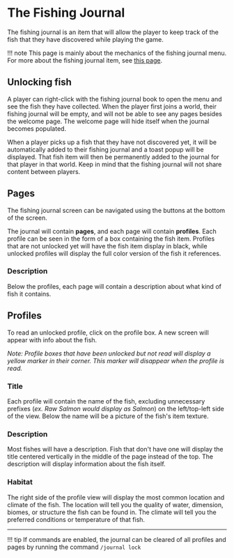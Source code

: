 # The Fishing Journal

The fishing journal is an item that will allow the player to keep track of the fish that they have discovered while playing the game.

!!! note
    This page is mainly about the mechanics of the fishing journal menu. For more about the fishing journal item, see [this page](https://lightning-64.github.io/tide-wiki/items/fishing-journal).

## Unlocking fish

A player can right-click with the fishing journal book to open the menu and see the fish they have collected. When the player first joins a world, their fishing journal will be empty, and will not be able to see any pages besides the welcome page. The welcome page will hide itself when the journal becomes populated.

When a player picks up a fish that they have not discovered yet, it will be automatically added to their fishing journal and a toast popup will be displayed. That fish item will then be permanently added to the journal for that player in that world. Keep in mind that the fishing journal will not share content between players.

## Pages

The fishing journal screen can be navigated using the buttons at the bottom of the screen.

The journal will contain **pages**, and each page will contain **profiles**. Each profile can be seen in the form of a box containing the fish item. Profiles that are not unlocked yet will have the fish item display in black, while unlocked profiles will display the full color version of the fish it references.

### Description

Below the profiles, each page will contain a description about what kind of fish it contains.

## Profiles

To read an unlocked profile, click on the profile box. A new screen will appear with info about the fish.

*Note: Profile boxes that have been unlocked but not read will display a yellow marker in their corner. This marker will disappear when the profile is read.*

### Title

Each profile will contain the name of the fish, excluding unnecessary prefixes (*ex. Raw Salmon would display as Salmon*) on the left/top-left side of the view. Below the name will be a picture of the fish's item texture.

### Description

Most fishes will have a description. Fish that don't have one will display the title centered vertically in the middle of the page instead of the top. The description will display information about the fish itself.

### Habitat

The right side of the profile view will display the most common location and climate of the fish. The location will tell you the quality of water, dimension, biomes, or structure the fish can be found in. The climate will tell you the preferred conditions or temperature of that fish.

---

!!! tip
    If commands are enabled, the journal can be cleared of all profiles and pages by running the command `/journal lock`